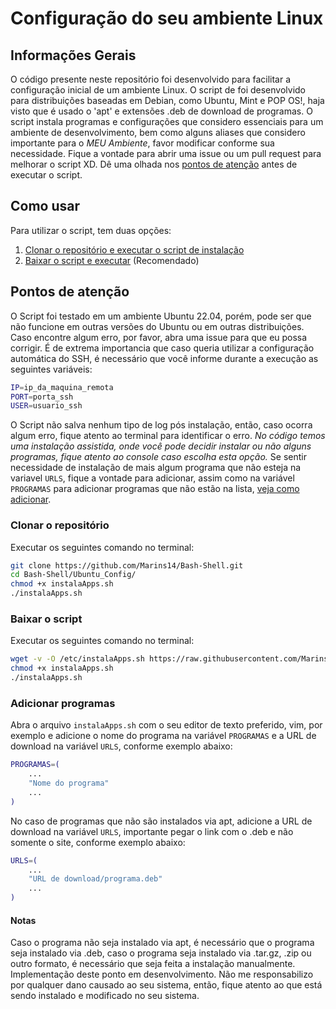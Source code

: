 # Configuração do seu ambiente Linux
## Informações Gerais

O código presente neste repositório foi desenvolvido para facilitar a configuração inicial de um ambiente Linux. O script de foi desenvolvido para distribuições baseadas em Debian, como Ubuntu, Mint e POP OS!, haja visto que é usado o 'apt' e extensões .deb de download de programas. O script instala programas e configurações que considero essenciais para um ambiente de desenvolvimento, bem como alguns aliases que considero importante para o *MEU Ambiente*, favor modificar conforme sua necessidade. Fique a vontade para abrir uma issue ou um pull request para melhorar o script XD. Dê uma olhada nos [pontos de atenção](#pontos-de-atenção) antes de executar o script.

## Como usar
Para utilizar o script, tem duas opções: 
1. [Clonar o repositório e executar o script de instalação](#clonar-o-repositório)
2. [Baixar o script e executar](#baixar-o-script) (Recomendado)

## Pontos de atenção
O Script foi testado em um ambiente Ubuntu 22.04, porém, pode ser que não funcione em outras versões do Ubuntu ou em outras distribuições. Caso encontre algum erro, por favor, abra uma issue para que eu possa corrigir.
É de extrema importancia que caso queria utilizar a configuração automática do SSH, é necessário que você informe durante a execução as seguintes variáveis:
```bash
IP=ip_da_maquina_remota
PORT=porta_ssh
USER=usuario_ssh
```
O Script não salva nenhum tipo de log pós instalação, então, caso ocorra algum erro, fique atento ao terminal para identificar o erro.
*No código temos uma instalação assistida, onde você pode decidir instalar ou não alguns programas, fique atento ao console caso escolha esta opção.*
Se sentir necessidade de instalação de mais algum programa que não esteja na variavel `URLS`, fique a vontade para adicionar, assim como na variável `PROGRAMAS` para adicionar programas que não estão na lista, [veja como adicionar](#adicionar-programas).

### Clonar o repositório
Executar os seguintes comando no terminal:
```bash
git clone https://github.com/Marins14/Bash-Shell.git
cd Bash-Shell/Ubuntu_Config/
chmod +x instalaApps.sh
./instalaApps.sh
```
### Baixar o script
Executar os seguintes comando no terminal:
```bash
wget -v -O /etc/instalaApps.sh https://raw.githubusercontent.com/Marins14/Bash-Shell/main/Ubuntu_Config/instalaApps.sh
chmod +x instalaApps.sh
./instalaApps.sh
```
### Adicionar programas
Abra o arquivo `instalaApps.sh` com o seu editor de texto preferido, vim, por exemplo e adicione o nome do programa na variável `PROGRAMAS` e a URL de download na variável `URLS`, conforme exemplo abaixo:
```bash
PROGRAMAS=(
    ...
    "Nome do programa"
    ...
)
```
No caso de programas que não são instalados via apt, adicione a URL de download na variável `URLS`, importante pegar o link com o .deb e não somente o site, conforme exemplo abaixo:
```bash
URLS=(
    ...
    "URL de download/programa.deb"
    ...
)
```
#### Notas
Caso o programa não seja instalado via apt, é necessário que o programa seja instalado via .deb, caso o programa seja instalado via .tar.gz, .zip ou outro formato, é necessário que seja feita a instalação manualmente. Implementação deste ponto em desenvolvimento.
Não me responsabilizo por qualquer dano causado ao seu sistema, então, fique atento ao que está sendo instalado e modificado no seu sistema.